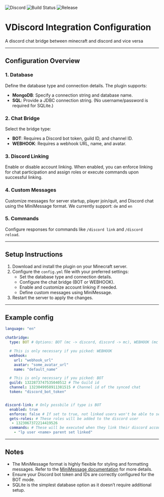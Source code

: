 ![Discord](https://img.shields.io/discord/1322873747535040512)
![Build Status](https://img.shields.io/github/actions/workflow/status/Varilx-Developement/VDiscordIntegration/build.yml?branch=main)
![Release](https://img.shields.io/github/v/release/Varilx-Developement/VDiscordIntegration)

# VDiscord Integration Configuration

A discord chat bridge between minecraft and discord and vice versa

---


## Configuration Overview

### 1. **Database**
Define the database type and connection details. The plugin supports:
- **MongoDB**: Specify a connection string and database name.
- **SQL**: Provide a JDBC connection string. (No username/password is required for SQLite.)

### 2. **Chat Bridge**
Select the bridge type:
- **BOT**: Requires a Discord bot token, guild ID, and channel ID.
- **WEBHOOK**: Requires a webhook URL, name, and avatar.

### 3. **Discord Linking**
Enable or disable account linking. When enabled, you can enforce linking for chat participation and assign roles or execute commands upon successful linking.

### 4. **Custom Messages**
Customize messages for server startup, player join/quit, and Discord chat using the MiniMessage format.
We currently support: `de` and `en`

### 5. **Commands**
Configure responses for commands like `/discord link` and `/discord reload`.

---

## Setup Instructions

1. Download and install the plugin on your Minecraft server.
2. Configure the `config.yml` file with your preferred settings:
    - Set the database type and connection details.
    - Configure the chat bridge (BOT or WEBHOOK).
    - Enable and customize account linking if needed.
    - Define custom messages using MiniMessage.
3. Restart the server to apply the changes.

---

## Example config

```yml
language: "en"

chatbridge:
  type: BOT # Options: BOT (mc -> discord, discord -> mc), WEBHOOK (mc -> discord)

  # This is only necessary if you picked: WEBHOOK
  webhook:
    url: "webhook_url"
    avatar: "some_avatar_url"
    name: "default_name"

  # This is only necessary if you picked: BOT
  guild: 1322873747535040512 # The Guild id
  channel: 1323049958911381515 # Channel id of the synced chat
  token: "discord_bot_token"


discord-link: # Only possbile if type is BOT
  enabled: true
  enforce: false # If set to true, not linked users won't be able to send messages in the discord chat
  gets-roles: # These roles will be added to the discord user
   - 1323067372214419526
  commands: # These will be executed when they link their discord account
    - "lp user <name> parent set linked"

```

---

## Notes

- The MiniMessage format is highly flexible for styling and formatting messages. Refer to the [MiniMessage documentation](https://docs.advntr.dev/minimessage/format.html) for more details.
- Ensure your Discord bot token and IDs are correctly configured for the BOT mode.
- SQLite is the simplest database option as it doesn’t require additional setup.